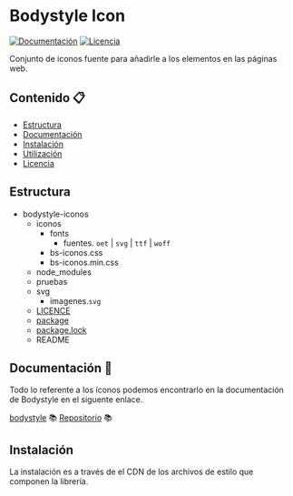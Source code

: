 # Bodystyle Icon

[![Documentación](https://img.shields.io/badge/bodyicon-v1.1.0-green.svg)](https://bodystyle.000webhostapp.com)
[![Licencia](https://img.shields.io/badge/MIT-1.0.0-blue.svg)](https://github.com/FedericoManzano/bodystyle/blob/master/LICENCE)

Conjunto de iconos fuente para añadirle a los elementos en las páginas web.


## Contenido :clipboard:

- [Estructura]()
- [Documentación]()
- [Instalación]()
- [Utilización]()
- [Licencia]()

## Estructura 

- bodystyle-iconos
  - iconos
    - fonts 
      - fuentes. `oet` | `svg` | `ttf` | `woff`
    - bs-iconos.css
    - bs-iconos.min.css
  - node_modules
  - pruebas
  - svg
    - imagenes.`svg`
  - [LICENCE]()
  - [package]()
  - [package.lock]()
  - README


## Documentación :book:

Todo lo referente a los íconos podemos encontrarlo en la documentación de Bodystyle en el siguente enlace.

[bodystyle](https://bodystyle.000webhostapp.com) :books:
[Repositorio](https://bodystyle.000webhostapp.com) :books:

## Instalación

La instalación es a través de el CDN de los archivos de estilo que componen la librería.